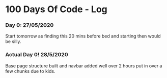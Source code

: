 # 100 Days Of Code - Log

### Day 0: 27/05/2020

  Start tomorrow as finding this 20 mins before bed and starting then would be silly.
  
### Actual Day 0! 28/5/2020
  
  Base page structure built and navbar added well over 2 hours put in over a few chunks due to kids.   
